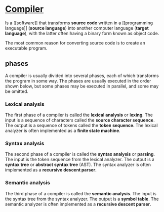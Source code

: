 # [Compiler](https://en.wikipedia.org/wiki/Compiler)

Is a [[software]] that transforms **source code** written in a [[programming language]] (**source language**) into another computer language (**target language**), with the latter often having a binary form known as object code.

The most common reason for converting source code is to create an executable program.


## phases
A compiler is usually divided into several phases, each of which transforms the program in some way. The phases are usually executed in the order shown below, but some phases may be executed in parallel, and some may be omitted.

### Lexical analysis
The first phase of a compiler is called the **lexical analysis** or **lexing**. The input is a sequence of characters called the **source character sequence**. The output is a sequence of tokens called the **token sequence**. The lexical analyzer is often implemented as a **finite state machine**.

### Syntax analysis
The second phase of a compiler is called the **syntax analysis** or **parsing**. The input is the token sequence from the lexical analyzer. The output is a **syntax tree** or **abstract syntax tree** (AST). The syntax analyzer is often implemented as a **recursive descent parser**.

### Semantic analysis
The third phase of a compiler is called the **semantic analysis**. The input is the syntax tree from the syntax analyzer. The output is a **symbol table**. The semantic analyzer is often implemented as a **recursive descent parser**.
